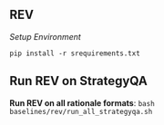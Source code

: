 ## REV

*Setup Environment*

`pip install -r srequirements.txt`

## Run REV on StrategyQA

**Run REV on all rationale formats**: `bash baselines/rev/run_all_strategyqa.sh`

